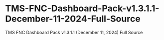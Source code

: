 # TMS-FNC-Dashboard-Pack-v1.3.1.1-December-11-2024-Full-Source
TMS FNC Dashboard Pack v1.3.1.1 (December 11, 2024) Full Source
